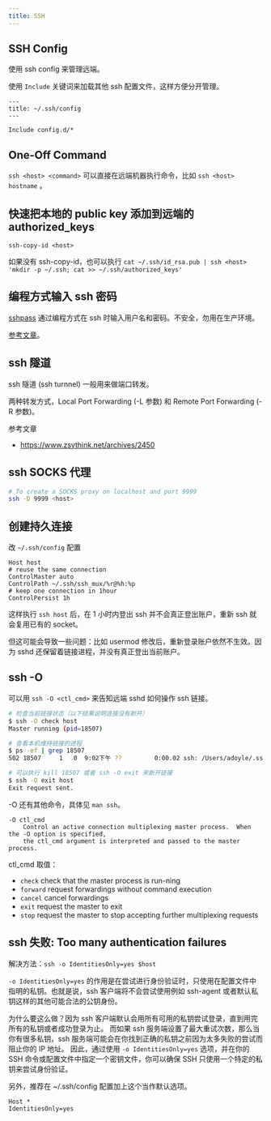 ```yaml
---
title: SSH
---
```



## SSH Config

使用 ssh config 来管理远端。

使用 `Include` 关键词来加载其他 ssh 配置文件，这样方便分开管理。

```
---
title: ~/.ssh/config
---

Include config.d/*
```

## One-Off Command

`ssh <host> <command>` 可以直接在远端机器执行命令，比如 `ssh <host> hostname` 。

## 快速把本地的 public key 添加到远端的 authorized_keys

`ssh-copy-id <host>`

如果没有 ssh-copy-id，也可以执行 `cat ~/.ssh/id_rsa.pub | ssh <host> 'mkdir -p ~/.ssh; cat >> ~/.ssh/authorized_keys'`

## 编程方式输入 ssh 密码

[sshpass](https://github.com/kevinburke/sshpass) 通过编程方式在 ssh 时输入用户名和密码。不安全，勿用在生产环境。

[参考文章](https://linux.cn/article-8086-1.html)。

## ssh 隧道

ssh 隧道 (ssh turnnel) 一般用来做端口转发。

两种转发方式，Local Port Forwarding (-L 参数) 和 Remote Port Forwarding (-R 参数)。

参考文章

- https://www.zsythink.net/archives/2450

## ssh SOCKS 代理

```sh
# To create a SOCKS proxy on localhost and port 9999
ssh -D 9999 <host>
```

## 创建持久连接

改 `~/.ssh/config` 配置

```
Host host
# reuse the same connection
ControlMaster auto
ControlPath ~/.ssh/ssh_mux/%r@%h:%p
# keep one connection in 1hour
ControlPersist 1h
```

这样执行 `ssh host` 后，在 1 小时内登出 ssh 并不会真正登出账户，重新 ssh 就会复用已有的 socket。

但这可能会导致一些问题：比如 usermod 修改后，重新登录账户依然不生效。因为 sshd 还保留着链接进程，并没有真正登出当前账户。

## ssh -O

可以用 `ssh -O <ctl_cmd>` 来告知远端 sshd 如何操作 ssh 链接。

```sh
# 检查当前链接状态（以下结果说明连接没有断开）
$ ssh -O check host
Master running (pid=18507)

# 查看本机维持链接的进程
$ ps -ef | grep 18507
502 18507     1   0  9:02下午 ??         0:00.02 ssh: /Users/adoyle/.ssh/ssh_mux/adoyle@127.0.0.1:22 [mux]

# 可以执行 kill 18507 或者 ssh -O exit 来断开链接
$ ssh -O exit host
Exit request sent.
```

-O 还有其他命令，具体见 `man ssh`。

```
-O ctl_cmd
    Control an active connection multiplexing master process.  When the -O option is specified,
    the ctl_cmd argument is interpreted and passed to the master process.
```

ctl_cmd 取值：

- `check` check that the master process is run-ning
- `forward` request forwardings without command execution
- `cancel` cancel forwardings
- `exit` request the master to exit
- `stop` request the master to stop accepting further multiplexing requests

## ssh 失败: Too many authentication failures

解决方法：`ssh -o IdentitiesOnly=yes $host`

`-o IdentitiesOnly=yes` 的作用是在尝试进行身份验证时，只使用在配置文件中指明的私钥。也就是说，ssh 客户端将不会尝试使用例如 ssh-agent 或者默认私钥这样的其他可能合法的公钥身份。

为什么要这么做？因为 ssh 客户端默认会用所有可用的私钥尝试登录，直到用完所有的私钥或者成功登录为止。
而如果 ssh 服务端设置了最大重试次数，那么当你有很多私钥，ssh 服务端可能会在你找到正确的私钥之前因为太多失败的尝试而阻止你的 IP 地址。
因此，通过使用 `-o IdentitiesOnly=yes` 选项，并在你的 SSH 命令或配置文件中指定一个密钥文件，你可以确保 SSH 只使用一个特定的私钥来尝试身份验证。

另外，推荐在 ~/.ssh/config 配置加上这个当作默认选项。

```
Host *
IdentitiesOnly=yes
```
